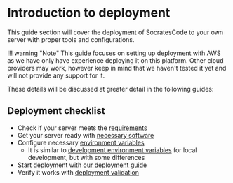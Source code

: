 # Introduction to deployment

This guide section will cover the deployment of SocratesCode to your own server with proper tools and configurations.

!!! warning "Note"
    This guide focuses on setting up deployment with AWS as we have only have experience deploying it on this platform. Other cloud providers may work, however keep in mind that we haven't tested it yet and will not provide any support for it.

These details will be discussed at greater detail in the following guides:

## Deployment checklist
- Check if your server meets the [requirements](requirements.md)
- Get your server ready with [necessary software](preparation.md)
- Configure necessary [environment variables](environment.md)
    - It is similar to [development environment variables](development/environment.md) for local development, but with some differences
- Start deployment with [our deployment guide](deployment.md)
- Verify it works with [deployment validation](deployment_validation.md)
